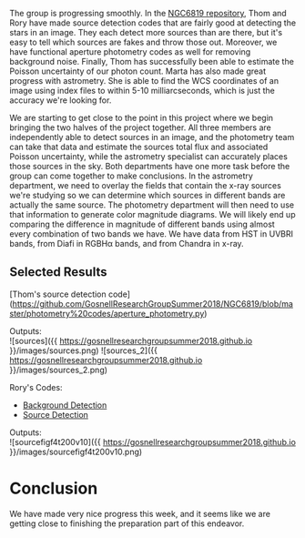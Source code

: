 The group is progressing smoothly. In the [NGC6819 repository](https://github.com/GosnellResearchGroupSummer2018/NGC6819), Thom and Rory have made source detection codes that are fairly good at detecting the stars in an image. They each detect more sources than are there, but it's easy to tell which sources are fakes and throw those out. Moreover, we have functional aperture photometry codes as well for removing background noise. Finally, Thom has successfully been able to estimate the Poisson uncertainty of our photon count. Marta has also made great progress with astrometry. She is able to find the WCS coordinates of an image using index files to within 5-10 milliarcseconds, which is just the accuracy we're looking for. 

We are starting to get close to the point in this project where we begin bringing the two halves of the project together. All three members are independently able to detect sources in an image, and the photometry team can take that data and estimate the sources total flux and associated Poisson uncertainty, while the astrometry specialist can accurately places those sources in the sky. Both departments have one more task before the group can come together to make conclusions. In the astrometry department, we need to overlay the fields that contain the x-ray sources we're studying so we can determine which sources in different bands are actually the same source. The photometry department will then need to use that information to generate color magnitude diagrams. We will likely end up comparing the difference in magnitude of different bands using almost every combination of two bands we have. We have data from HST in UVBRI bands, from Diafi in RGBHα bands, and from Chandra in x-ray. 

## Selected Results
[Thom's source detection code] (https://github.com/GosnellResearchGroupSummer2018/NGC6819/blob/master/photometry%20codes/aperture_photometry.py)   

Outputs:  
![sources]({{ https://gosnellresearchgroupsummer2018.github.io }}/images/sources.png)
![sources_2]({{ https://gosnellresearchgroupsummer2018.github.io }}/images/sources_2.png)


Rory's Codes:  
- [Background Detection](https://github.com/GosnellResearchGroupSummer2018/NGC6819/blob/master/Rory's%20Codes/sambd.py)   
- [Source Detection](https://github.com/GosnellResearchGroupSummer2018/NGC6819/blob/master/Rory's%20Codes/samsd.py)   

Outputs:    
![sourcefigf4t200v10]({{ https://gosnellresearchgroupsummer2018.github.io }}/images/sourcefigf4t200v10.png)

# Conclusion
We have made very nice progress this week, and it seems like we are getting close to finishing the preparation part of this endeavor.

